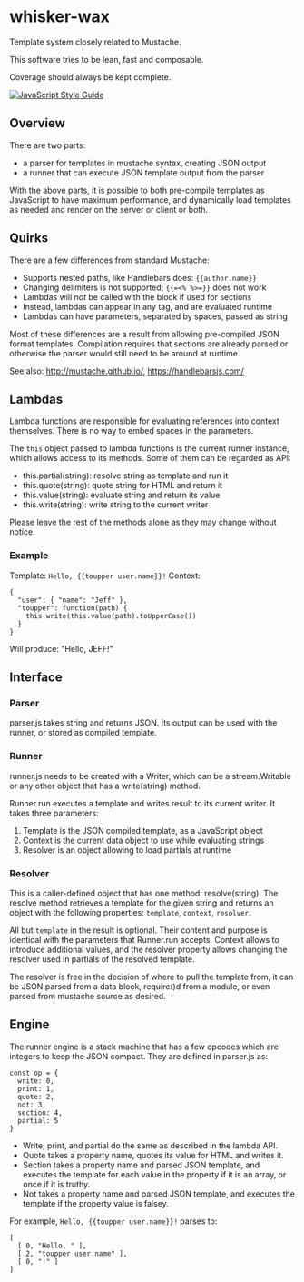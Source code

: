 # whisker-wax

Template system closely related to Mustache.

This software tries to be lean, fast and composable.

Coverage should always be kept complete.

[![JavaScript Style Guide](https://cdn.rawgit.com/standard/standard/master/badge.svg)](https://github.com/standard/standard)

## Overview

There are two parts:

 * a parser for templates in mustache syntax, creating JSON output
 * a runner that can execute JSON template output from the parser

With the above parts, it is possible to both pre-compile templates as
JavaScript to have maximum performance, and dynamically load templates
as needed and render on the server or client or both.

## Quirks

There are a few differences from standard Mustache:

 * Supports nested paths, like Handlebars does: `{{author.name}}`
 * Changing delimiters is not supported; `{{=<% %>=}}` does not work
 * Lambdas will _not_ be called with the block if used for sections
 * Instead, lambdas can appear in any tag, and are evaluated runtime
 * Lambdas can have parameters, separated by spaces, passed as string

Most of these differences are a result from allowing pre-compiled JSON
format templates. Compilation requires that sections are already parsed
or otherwise the parser would still need to be around at runtime.

See also: http://mustache.github.io/, https://handlebarsjs.com/

## Lambdas

Lambda functions are responsible for evaluating references into context
themselves. There is no way to embed spaces in the parameters.

The `this` object passed to lambda functions is the current runner
instance, which allows access to its methods. Some of them can be
regarded as API:

 * this.partial(string): resolve string as template and run it
 * this.quote(string): quote string for HTML and return it
 * this.value(string): evaluate string and return its value
 * this.write(string): write string to the current writer

Please leave the rest of the methods alone as they may change without
notice.

### Example

Template: `Hello, {{toupper user.name}}!`
Context:
```
{
  "user": { "name": "Jeff" },
  "toupper": function(path) {
    this.write(this.value(path).toUpperCase())
  }
}
```

Will produce: "Hello, JEFF!"

## Interface

### Parser

parser.js takes string and returns JSON. Its output can be used with the
runner, or stored as compiled template.

### Runner

runner.js needs to be created with a Writer, which can be a stream.Writable
or any other object that has a write(string) method.

Runner.run executes a template and writes result to its current writer. It
takes three parameters:

 1. Template is the JSON compiled template, as a JavaScript object
 2. Context is the current data object to use while evaluating strings
 3. Resolver is an object allowing to load partials at runtime

### Resolver

This is a caller-defined object that has one method: resolve(string).
The resolve method retrieves a template for the given string and returns
an object with the following properties: `template`, `context`, `resolver`.

All but `template` in the result is optional. Their content and purpose is
identical with the parameters that Runner.run accepts. Context allows to
introduce additional values, and the resolver property allows changing the
resolver used in partials of the resolved template.

The resolver is free in the decision of where to pull the template from,
it can be JSON.parsed from a data block, require()d from a module, or even
parsed from mustache source as desired.

## Engine

The runner engine is a stack machine that has a few opcodes which are
integers to keep the JSON compact. They are defined in parser.js as:

```
const op = {
  write: 0,
  print: 1,
  quote: 2,
  not: 3,
  section: 4,
  partial: 5
}
```

 * Write, print, and partial do the same as described in the lambda API.
 * Quote takes a property name, quotes its value for HTML and writes it.
 * Section takes a property name and parsed JSON template, and executes
   the template for each value in the property if it is an array, or once
   if it is truthy.
 * Not takes a property name and parsed JSON template, and executes
   the template if the property value is falsey.

For example, `Hello, {{toupper user.name}}!` parses to:
```
[
  [ 0, "Hello, " ],
  [ 2, "toupper user.name" ],
  [ 0, "!" ]
]
```
